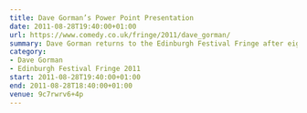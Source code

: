```yaml
---
title: Dave Gorman’s Power Point Presentation
date: 2011-08-28T19:40:00+01:00
url: https://www.comedy.co.uk/fringe/2011/dave_gorman/
summary: Dave Gorman returns to the Edinburgh Festival Fringe after eight years with his brand new live show, <cite>Dave Gorman’s Powerpoint Presentation</cite>. This time he is part of a double act… with a projector screen. And they’d like to show you their powerpoint presentation.
category:
- Dave Gorman
- Edinburgh Festival Fringe 2011
start: 2011-08-28T19:40:00+01:00
end: 2011-08-28T18:40:00+01:00
venue: 9c7rwrv6+4p
---
```

